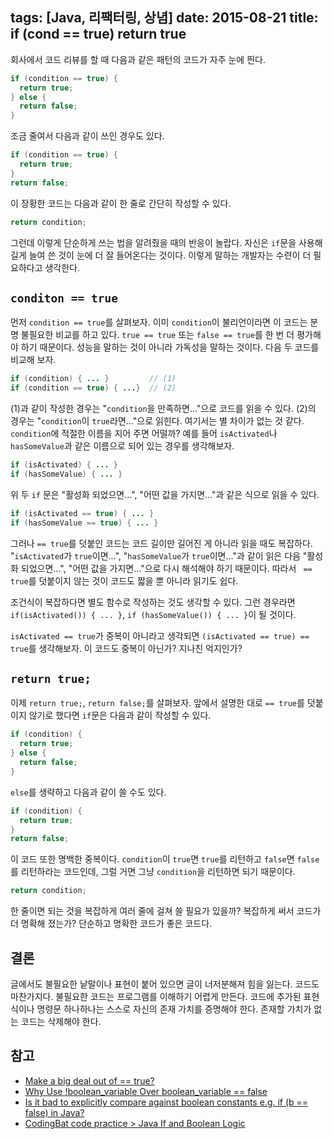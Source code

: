 tags: [Java, 리팩터링, 상념]
date: 2015-08-21
title: if (cond == true) return true
---
회사에서 코드 리뷰를 할 때 다음과 같은 패턴의 코드가 자주 눈에 띈다.

```java
if (condition == true) {
  return true;
} else {
  return false;
}
```

<!--more-->
조금 줄여서 다음과 같이 쓰인 경우도 있다.

```java
if (condition == true) {
  return true;
}
return false;
```

이 장황한 코드는 다음과 같이 한 줄로 간단히 작성할 수 있다.

```java
return condition;
```

그런데 이렇게 단순하게 쓰는 법을 알려줬을 때의 반응이 놀랍다. 자신은 `if`문을 사용해 길게 늘여 쓴 것이 눈에 더 잘 들어온다는 것이다. 이렇게 말하는 개발자는 수련이 더 필요하다고 생각한다.

## `conditon == true`
먼저 `condition == true`를 살펴보자. 이미 `condition`이 불리언이라면 이 코드는 분명 불필요한 비교를 하고 있다. `true == true` 또는 `false == true`를 한 번 더 평가해야 하기 때문이다. 성능을 말하는 것이 아니라 가독성을 말하는 것이다. 다음 두 코드를 비교해 보자.

```java
if (condition) { ... }         // (1)
if (condition == true) { ...}  // (2)
```

(1)과 같이 작성한 경우는 "`condition`을 만족하면..."으로 코드를 읽을 수 있다. (2)의 경우는 "`condition`이 `true`라면..."으로 읽힌다. 여기서는 별 차이가 없는 것 같다. `condition`에 적절한 이름을 지어 주면 어떨까? 예를 들어 `isActivated`나 `hasSomeValue`과 같은 이름으로 되어 있는 경우를 생각해보자.

```java
if (isActivated) { ... }
if (hasSomeValue) { ... }
```

위 두 `if` 문은 "활성화 되었으면...", "어떤 값을 가지면..."과 같은 식으로 읽을 수 있다.

```java
if (isActivated == true) { ... }
if (hasSomeValue == true) { ... }
```

그러나 `== true`를 덧붙인 코드는 코드 길이만 길어진 게 아니라 읽을 때도 복잡하다. "`isActivated`가 `true`이면...", "`hasSomeValue`가 `true`이면..."과 같이 읽은 다음 "활성화 되었으면...", "어떤 값을 가지면..."으로 다시 해석해야 하기 때문이다. 따라서 ` == true`를 덧붙이지 않는 것이 코드도 짧을 뿐 아니라 읽기도 쉽다.

조건식이 복잡하다면 별도 함수로 작성하는 것도 생각할 수 있다. 그런 경우라면 `if(isActivated()) { ... }`, `if (hasSomeValue()) { ... }`이 될 것이다.

`isActivated == true`가 중복이 아니라고 생각되면 `(isActivated == true) == true`를 생각해보자. 이 코드도 중복이 아닌가? 지나친 억지인가?

## `return true;`
이제 `return true;`, `return false;`를 살펴보자. 앞에서 설명한 대로 `== true`를 덧붙이지 않기로 했다면 `if`문은 다음과 같이 작성할 수 있다.

```java
if (condition) {
  return true;
} else {
  return false;
}
```

`else`를 생략하고 다음과 같이 쓸 수도 있다.

```java
if (condition) {
  return true;
}
return false;
```

이 코드 또한 명백한 중복이다. `condition`이 `true`면 `true`를 리턴하고 `false`면 `false`를 리턴하라는 코드인데, 그럴 거면 그냥 `condition`을 리턴하면 되기 때문이다.

```java
return condition;
```

한 줄이면 되는 것을 복잡하게 여러 줄에 걸쳐 쓸 필요가 있을까? 복잡하게 써서 코드가 더 명확해 졌는가? 단순하고 명확한 코드가 좋은 코드다.

## 결론
글에서도 불필요한 낱말이나 표현이 붙어 있으면 글이 너저분해져 힘을 잃는다. 코드도 마찬가지다. 불필요한 코드는 프로그램를 이해하기 어렵게 만든다. 코드에 추가된 표현식이나 명령문 하나하나는 스스로 자신의 존재 가치를 증명해야 한다. 존재할 가치가 없는 코드는 삭제해야 한다.

## 참고
* [Make a big deal out of == true?](http://programmers.stackexchange.com/questions/12807/make-a-big-deal-out-of-true)
* [Why Use !boolean_variable Over boolean_variable == false](http://programmers.stackexchange.com/questions/136908/why-use-boolean-variable-over-boolean-variable-false)
* [Is it bad to explicitly compare against boolean constants e.g. if (b == false) in Java?](http://stackoverflow.com/questions/2661110/is-it-bad-to-explicitly-compare-against-boolean-constants-e-g-if-b-false-i)
* [CodingBat code practice > Java If and Boolean Logic](http://codingbat.com/doc/java-if-boolean-logic.html)
